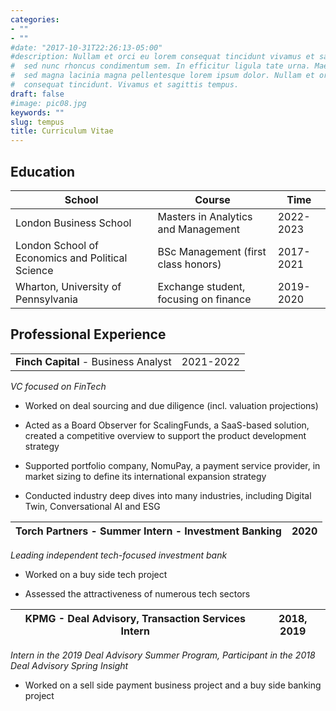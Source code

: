 ```yaml
---
categories:
- ""
- ""
#date: "2017-10-31T22:26:13-05:00"
#description: Nullam et orci eu lorem consequat tincidunt vivamus et sagittis magna
#  sed nunc rhoncus condimentum sem. In efficitur ligula tate urna. Maecenas massa
#  sed magna lacinia magna pellentesque lorem ipsum dolor. Nullam et orci eu lorem
#  consequat tincidunt. Vivamus et sagittis tempus.
draft: false
#image: pic08.jpg
keywords: ""
slug: tempus
title: Curriculum Vitae
---
```


## Education

| School                                           | Course                                | Time      |
|----------------------------|-------------------------|-------------------|
| London Business School                           | Masters in Analytics and Management   | 2022-2023 |
| London School of Economics and Political Science | BSc Management (first class honors)   | 2017-2021 |
| Wharton, University of Pennsylvania              | Exchange student, focusing on finance | 2019-2020 |

## Professional Experience

|                                      |           |
|--------------------------------------|-----------|
| **Finch Capital** - Business Analyst | 2021-2022 |

*VC focused on FinTech*

-   Worked on deal sourcing and due diligence (incl. valuation projections)

-   Acted as a Board Observer for ScalingFunds, a SaaS-based solution, created a competitive overview to support the product development strategy

-   Supported portfolio company, NomuPay, a payment service provider, in market sizing to define its international expansion strategy

-   Conducted industry deep dives into many industries, including Digital Twin, Conversational AI and ESG

| Torch Partners - Summer Intern - Investment Banking | 2020 |
|-----------------------------------------------------|------|

*Leading independent tech-focused investment bank*

-   Worked on a buy side tech project

-   Assessed the attractiveness of numerous tech sectors

| KPMG - Deal Advisory, Transaction Services Intern | 2018, 2019 |
|---------------------------------------------------|------------|

*Intern in the 2019 Deal Advisory Summer Program, Participant
in the 2018 Deal Advisory Spring Insight*

-   Worked on a sell side payment business project and a buy side banking project
